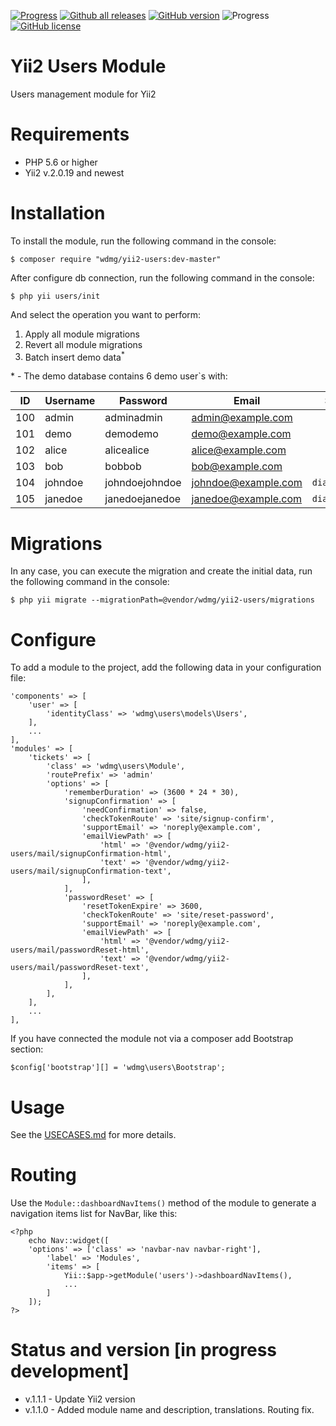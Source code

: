 [![Progress](https://img.shields.io/badge/required-Yii2_v2.0.13-blue.svg)](https://packagist.org/packages/yiisoft/yii2) [![Github all releases](https://img.shields.io/github/downloads/wdmg/yii2-users/total.svg)](https://GitHub.com/wdmg/yii2-users/releases/) [![GitHub version](https://badge.fury.io/gh/wdmg%2Fyii2-users.svg)](https://github.com/wdmg/yii2-users) ![Progress](https://img.shields.io/badge/progress-in_development-red.svg) [![GitHub license](https://img.shields.io/github/license/wdmg/yii2-users.svg)](https://github.com/wdmg/yii2-users/blob/master/LICENSE)

# Yii2 Users Module
Users management module for Yii2

# Requirements 
* PHP 5.6 or higher
* Yii2 v.2.0.19 and newest

# Installation
To install the module, run the following command in the console:

`$ composer require "wdmg/yii2-users:dev-master"`

After configure db connection, run the following command in the console:

`$ php yii users/init`

And select the operation you want to perform:
  1) Apply all module migrations
  2) Revert all module migrations
  3) Batch insert demo data<sup>*</sup>

\* - The demo database contains 6 demo user`s with:

| ID   | Username  | Password        | Email               | Status        |
| ---- | --------- | --------------- | ------------------- | ------------- |
| 100  | admin     | adminadmin      | admin@example.com   |               |
| 101  | demo      | demodemo        | demo@example.com    |               |
| 102  | alice     | alicealice      | alice@example.com   |               |
| 103  | bob       | bobbob          | bob@example.com     |               |
| 104  | johndoe   | johndoejohndoe  | johndoe@example.com | `diactivated` |
| 105  | janedoe   | janedoejanedoe  | janedoe@example.com | `diactivated` |

# Migrations
In any case, you can execute the migration and create the initial data, run the following command in the console:

`$ php yii migrate --migrationPath=@vendor/wdmg/yii2-users/migrations`

# Configure

To add a module to the project, add the following data in your configuration file:

    
    'components' => [
        'user' => [
            'identityClass' => 'wdmg\users\models\Users',
        ],
        ...
    ],
    'modules' => [
        'tickets' => [
            'class' => 'wdmg\users\Module',
            'routePrefix' => 'admin'
            'options' => [
                'rememberDuration' => (3600 * 24 * 30),
                'signupConfirmation' => [
                    'needConfirmation' => false,
                    'checkTokenRoute' => 'site/signup-confirm',
                    'supportEmail' => 'noreply@example.com',
                    'emailViewPath' => [
                        'html' => '@vendor/wdmg/yii2-users/mail/signupConfirmation-html',
                        'text' => '@vendor/wdmg/yii2-users/mail/signupConfirmation-text',
                    ],
                ],
                'passwordReset' => [
                    'resetTokenExpire' => 3600,
                    'checkTokenRoute' => 'site/reset-password',
                    'supportEmail' => 'noreply@example.com',
                    'emailViewPath' => [
                        'html' => '@vendor/wdmg/yii2-users/mail/passwordReset-html',
                        'text' => '@vendor/wdmg/yii2-users/mail/passwordReset-text',
                    ],
                ],
            ],
        ],
        ...
    ],

If you have connected the module not via a composer add Bootstrap section:

`
$config['bootstrap'][] = 'wdmg\users\Bootstrap';
`

# Usage
See the [USECASES.md](https://github.com/wdmg/yii2-users/blob/master/USECASES.md) for more details.

# Routing
Use the `Module::dashboardNavItems()` method of the module to generate a navigation items list for NavBar, like this:

    <?php
        echo Nav::widget([
        'options' => ['class' => 'navbar-nav navbar-right'],
            'label' => 'Modules',
            'items' => [
                Yii::$app->getModule('users')->dashboardNavItems(),
                ...
            ]
        ]);
    ?>

# Status and version [in progress development]
* v.1.1.1 - Update Yii2 version
* v.1.1.0 - Added module name and description, translations. Routing fix.